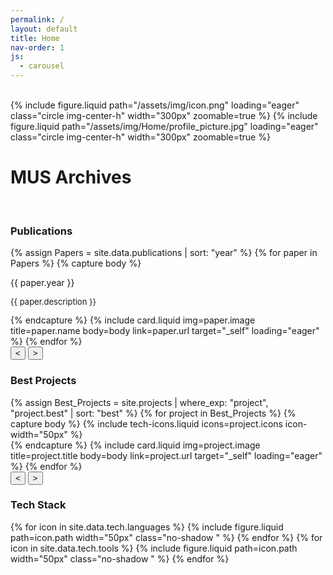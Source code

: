 ```yaml
---
permalink: /
layout: default
title: Home
nav-order: 1
js:
  - carousel
---
```

<br class="spacer">
<div class="center-element">
{% include figure.liquid path="/assets/img/icon.png" loading="eager" class="circle img-center-h" width="300px" zoomable=true %}
{% include figure.liquid path="/assets/img/Home/profile_picture.jpg" loading="eager" class="circle img-center-h" width="300px" zoomable=true %}
</div>

<h1 class="heading center-text uppercase">MUS Archives</h1>
<br class="spacer">
<h3 class="heading uppercase">Publications</h3>
<div class="carousel">
  <div class="track">
  {% assign Papers = site.data.publications | sort: "year" %}
  {% for paper in Papers %}
    {% capture body %}
      <p class="center-text bold-text">{{ paper.year }}</p>
      <p style="font-size: small;">{{ paper.description }}</p>
    {% endcapture %}
    {% include card.liquid img=paper.image title=paper.name body=body link=paper.url target="_self" loading="eager" %}
  {% endfor %}
  </div>
  <button class="button prev-button"><</button>
  <button class="button next-button">></button>
</div>
<h3 class="heading uppercase">Best Projects</h3>
<div class="carousel">
  <div class="track">
  {% assign Best_Projects = site.projects | where_exp: "project", "project.best" | sort: "best" %}
  {% for project in Best_Projects %}
    {% capture body %}
      {% include tech-icons.liquid icons=project.icons icon-width="50px" %}
      <br class="spacer">
    {% endcapture %}
    {% include card.liquid img=project.image title=project.title body=body link=project.url target="_self" loading="eager" %}
  {% endfor %}
  </div>
  <button class="button prev-button"><</button>
  <button class="button next-button">></button>
</div>

<h3 class="heading uppercase">Tech Stack</h3>
<div class="center-element row p-margins icons">
    {% for icon in site.data.tech.languages %}
        {% include figure.liquid path=icon.path width="50px" class="no-shadow " %}
    {% endfor %}
    {% for icon in site.data.tech.tools %}
        {% include figure.liquid path=icon.path width="50px" class="no-shadow " %}
    {% endfor %}
</div>
